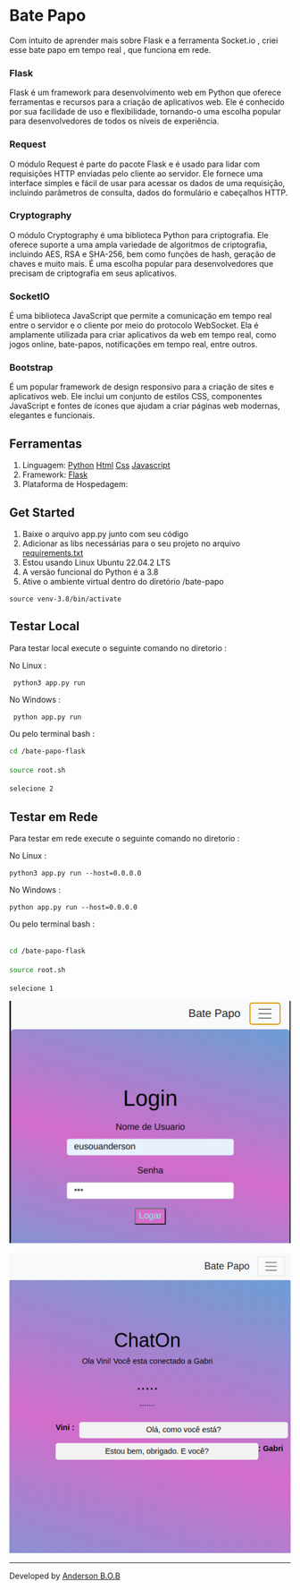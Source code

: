 
# Bate Papo

Com intuito de aprender mais sobre Flask e a ferramenta Socket.io , criei esse bate papo em tempo real , que funciona em rede.


### Flask
Flask é um framework para desenvolvimento web em Python que oferece ferramentas e recursos para a criação de aplicativos web. Ele é conhecido por sua facilidade de uso e flexibilidade, tornando-o uma escolha popular para desenvolvedores de todos os níveis de experiência.

### Request
O módulo Request é parte do pacote Flask e é usado para lidar com requisições HTTP enviadas pelo cliente ao servidor. Ele fornece uma interface simples e fácil de usar para acessar os dados de uma requisição, incluindo parâmetros de consulta, dados do formulário e cabeçalhos HTTP.

### Cryptography
O módulo Cryptography é uma biblioteca Python para criptografia. Ele oferece suporte a uma ampla variedade de algoritmos de criptografia, incluindo AES, RSA e SHA-256, bem como funções de hash, geração de chaves e muito mais. É uma escolha popular para desenvolvedores que precisam de criptografia em seus aplicativos.

### SocketIO 
É uma biblioteca JavaScript que permite a comunicação em tempo real entre o servidor e o cliente por meio do protocolo WebSocket. Ela é amplamente utilizada para criar aplicativos da web em tempo real, como jogos online, bate-papos, notificações em tempo real, entre outros.

### Bootstrap
É um popular framework de design responsivo para a criação de sites e aplicativos web. Ele inclui um conjunto de estilos CSS, componentes JavaScript e fontes de ícones que ajudam a criar páginas web modernas, elegantes e funcionais.

## Ferramentas

1. Linguagem: [Python](https://www.python.org/) [Html](https://www.learn-html.org/) [Css](https://www.w3.org) [Javascript](https://js.org/)
2. Framework: [Flask](https://flask.palletsprojects.com/en/2.1.x/)
3. Plataforma de Hospedagem: 

## Get Started

1. Baixe o arquivo app.py junto com seu código
2. Adicionar as libs necessárias para o seu projeto no arquivo [requirements.txt](./requirements.txt)
3. Estou usando Linux Ubuntu 22.04.2 LTS
4. A versão funcional do Python é a 3.8
5. Ative o ambiente virtual dentro do diretório /bate-papo

~~~
source venv-3.8/bin/activate
~~~ 

## Testar Local

Para testar local execute o seguinte comando
no diretorio :



No Linux :

~~~
 python3 app.py run
~~~

No Windows :

~~~
 python app.py run
~~~
Ou pelo terminal bash :

``` bash
cd /bate-papo-flask

source root.sh

selecione 2
```


## Testar em Rede
Para testar em rede execute o seguinte comando
no diretorio :


No Linux : 
~~~
python3 app.py run --host=0.0.0.0
~~~
No Windows : 

~~~
python app.py run --host=0.0.0.0
~~~
Ou pelo terminal bash :

``` bash

cd /bate-papo-flask

source root.sh

selecione 1 

```




![screenshot](/img/Captura%20de%20tela%20de%202023-04-25%2015-05-31.png)


![screenshot](/img/Captura%20de%20tela%20de%202023-04-28%2022-04-58.png)

---
Developed by [Anderson B.O.B](https://github.com/eusouanderson)
